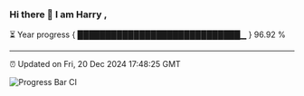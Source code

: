 ### Hi there 👋 I am Harry , 

⏳ Year progress { █████████████████████████████▁ } 96.92 %

---

⏰ Updated on Fri, 20 Dec 2024 17:48:25 GMT

![Progress Bar CI](https://github.com/duykhang68/duykhang68/workflows/Progress%20Bar%20CI/badge.svg)
